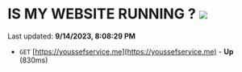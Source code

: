 # IS MY WEBSITE RUNNING ? [![](https://img.shields.io/static/v1?label=Sponsor&message=%E2%9D%A4&logo=GitHub&color=%23fe8e86)](https://github.com/sponsors/<username>)

Last updated: **9/14/2023, 8:08:29 PM**

- `GET` [https://youssefservice.me](https://youssefservice.me) - **Up** (830ms)
